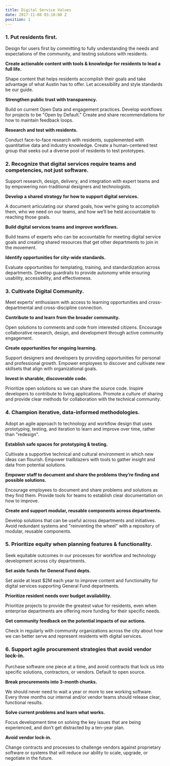 ```yaml
---
title: Digital Service Values
date: 2017-11-08 03:18:00 Z
position: 1
---
```


### 1. Put residents first.

Design for users first by committing to fully understanding the needs and expectations of the community, and testing solutions with residents.

**Create actionable content with tools & knowledge for residents to lead a full life.**

Shape content that helps residents accomplish their goals and take advantage of what Austin has to offer. Let accessibility and style standards be our guide.

**Strengthen public trust with transparency.**

Build on current Open Data and engagement practices. Develop workflows for projects to be "Open by Default." Create and share recommendations for how to maintain feedback loops.

**Research and test with residents.**

Conduct face-to-face research with residents, supplemented with quantitative data and industry knowledge. Create a human-centered test group that seeks out a diverse pool of residents to test prototypes.

### 2. Recognize that digital services require teams and competencies, not just software.

Support research, design, delivery, and integration with expert teams and by empowering non-traditional designers and technologists.

**Develop a shared strategy for how to support digital services.**

A document articulating our shared goals, how we’re going to accomplish them, who we need on our teams, and how we’ll be held accountable to reaching those goals.

**Build digital services teams and improve workflows.**

Build teams of experts who can be accountable for meeting digital service goals and creating shared resources that get other departments to join in the movement.

**Identify opportunities for city-wide standards.**

Evaluate opportunities for templating, training, and standardization across departments. Develop guardrails to provide autonomy while ensuring usability, accessibility, and effectiveness.

### 3. Cultivate Digital Community.

Meet experts’ enthusiasm with access to learning opportunities and cross-departmental and cross-discipline connection.

**Contribute to and learn from the broader community.**

Open solutions to comments and code from interested citizens. Encourage collaborative research, design, and development through active community engagement.

**Create opportunities for ongoing learning.**

Support designers and developers by providing opportunities for personal and professional growth. Empower employees to discover and cultivate new skillsets that align with organizational goals.

**Invest in sharable, discoverable code.**

Prioritize open solutions so we can share the source code. Inspire developers to contribute to living applications. Promote a culture of sharing and provide clear methods for collaboration with the technical community.

### 4. Champion iterative, data-informed methodologies.

Adopt an agile approach to technology and workflow design that uses prototyping, testing, and iteration to learn and improve over time, rather than "redesign".

**Establish safe spaces for prototyping & testing.**

Cultivate a supportive technical and cultural environment in which new ideas can flourish. Empower trailblazers with tools to gather insight and data from potential solutions.

**Empower staff to document and share the problems they’re finding and possible solutions.**

Encourage employees to document and share problems and solutions as they find them. Provide tools for teams to establish clear documentation on how to improve.

**Create and support modular, reusable components across departments.**

Develop solutions that can be useful across departments and initiatives. Avoid redundant systems and "reinventing the wheel" with a repository of modular, reusable components.

### 5. Prioritize equity when planning features & functionality.

Seek equitable outcomes in our processes for workflow and technology development across city departments.

**Set aside funds for General Fund depts.**

Set aside at least $2M each year to improve content and functionality for digital services supporting General Fund departments.

**Prioritize resident needs over budget availability.**

Prioritize projects to provide the greatest value for residents, even when enterprise departments are offering more funding for their specific needs.

**Get community feedback on the potential impacts of our actions.**

Check in regularly with community organizations across the city about how we can better serve and represent residents with digital services.

### 6. Support agile procurement strategies that avoid vendor lock-in.

Purchase software one piece at a time, and avoid contracts that lock us into specific solutions, contractors, or vendors. Default to open source.

**Break procurements into 3-month chunks.**

We should never need to wait a year or more to see working software. Every three months our internal and/or vendor teams should release clear, functional results.

**Solve current problems and learn what works.**

Focus development time on solving the key issues that are being experienced, and don’t get distracted by a ten-year plan.

**Avoid vendor lock-in.**

Change contracts and processes to challenge vendors against proprietary software or systems that will reduce our ability to scale, upgrade, or negotiate in the future. 

